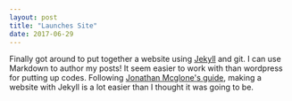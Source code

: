 ```yaml
---
layout: post
title: "Launches Site"
date: 2017-06-29
---
```


Finally got around to put together a website using [Jekyll](http://jekyllrb.com) and git. 
I can use Markdown to author my posts! It seem easier to work with than wordpress for putting up codes.
Following [Jonathan Mcglone's guide](http://jmcglone.com/guides/github-pages), making a website with Jekyll is a lot easier than I thought it was going to be.

